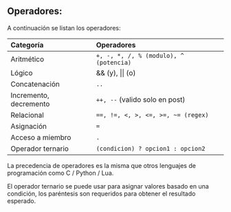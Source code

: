 ## Operadores:

A continuación se listan los operadores:

| Categoría | Operadores |
| :--- | :--- |
| Aritmético | `+, -, *, /, % (modulo), ^ (potencia)` |
| Lógico | && \(y\), \|\| \(o\) |
| Concatenación | `..` |
| Incremento, decremento | `++, --` \(valido solo en post\) |
| Relacional | `==, !=, <, >, <=, >=, ~= (regex)` |
| Asignación | `=` |
| Acceso a miembro | `.` |
| Operador ternario | `(condicion) ? opcion1 : opcion2` |



La precedencia de operadores es la misma que otros lenguajes de programación como C / Python / Lua.

El operador ternario se puede usar para asignar valores basado en una condición, los paréntesis son requeridos para obtener el resultado esperado.



